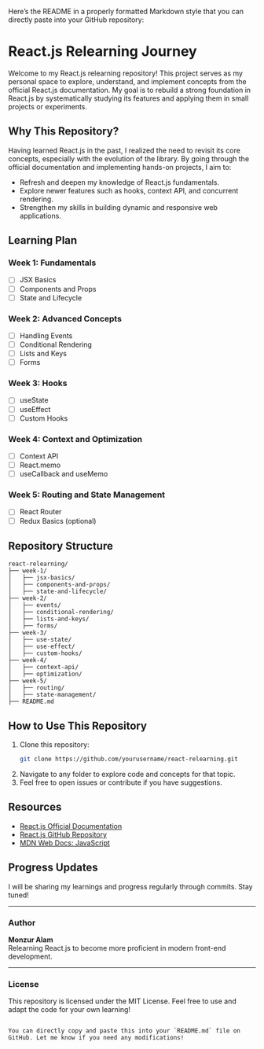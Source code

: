 Here’s the README in a properly formatted Markdown style that you can directly paste into your GitHub repository:


# React.js Relearning Journey

Welcome to my React.js relearning repository! This project serves as my personal space to explore, understand, and implement concepts from the official React.js documentation. My goal is to rebuild a strong foundation in React.js by systematically studying its features and applying them in small projects or experiments.

## Why This Repository?

Having learned React.js in the past, I realized the need to revisit its core concepts, especially with the evolution of the library. By going through the official documentation and implementing hands-on projects, I aim to:

- Refresh and deepen my knowledge of React.js fundamentals.
- Explore newer features such as hooks, context API, and concurrent rendering.
- Strengthen my skills in building dynamic and responsive web applications.

## Learning Plan

### Week 1: Fundamentals
- [ ] JSX Basics
- [ ] Components and Props
- [ ] State and Lifecycle

### Week 2: Advanced Concepts
- [ ] Handling Events
- [ ] Conditional Rendering
- [ ] Lists and Keys
- [ ] Forms

### Week 3: Hooks
- [ ] useState
- [ ] useEffect
- [ ] Custom Hooks

### Week 4: Context and Optimization
- [ ] Context API
- [ ] React.memo
- [ ] useCallback and useMemo

### Week 5: Routing and State Management
- [ ] React Router
- [ ] Redux Basics (optional)

## Repository Structure

```
react-relearning/
├── week-1/
│   ├── jsx-basics/
│   ├── components-and-props/
│   ├── state-and-lifecycle/
├── week-2/
│   ├── events/
│   ├── conditional-rendering/
│   ├── lists-and-keys/
│   ├── forms/
├── week-3/
│   ├── use-state/
│   ├── use-effect/
│   ├── custom-hooks/
├── week-4/
│   ├── context-api/
│   ├── optimization/
├── week-5/
│   ├── routing/
│   ├── state-management/
├── README.md
```

## How to Use This Repository

1. Clone this repository:
   ```bash
   git clone https://github.com/yourusername/react-relearning.git
   ```
2. Navigate to any folder to explore code and concepts for that topic.
3. Feel free to open issues or contribute if you have suggestions.

## Resources

- [React.js Official Documentation](https://react.dev/)
- [React.js GitHub Repository](https://github.com/facebook/react)
- [MDN Web Docs: JavaScript](https://developer.mozilla.org/en-US/docs/Web/JavaScript)

## Progress Updates

I will be sharing my learnings and progress regularly through commits. Stay tuned!

---

### Author

**Monzur Alam**  
Relearning React.js to become more proficient in modern front-end development.

---

### License

This repository is licensed under the MIT License. Feel free to use and adapt the code for your own learning!
```

You can directly copy and paste this into your `README.md` file on GitHub. Let me know if you need any modifications!
